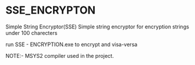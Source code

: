 # SSE_ENCRYPTON
Simple String Encryptor(SSE)
Simple string encryptor for encryption strings under 100 charecters

run SSE - ENCRYPTION.exe to encrypt
and visa-versa

NOTE:- MSYS2 compiler used in the project.
